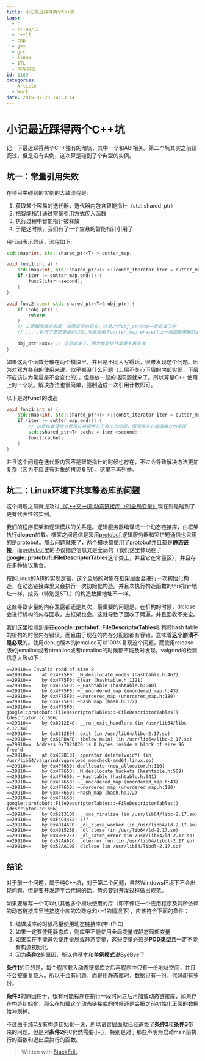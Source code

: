 ```yaml
---
title: 小记最近踩得两个C++坑
tags:
  - c
  - c++0x/11
  - c++11
  - cpp
  - g++
  - gcc
  - linux
  - STL
  - 内存实现
id: 1189
categories:
  - Article
  - Work
date: 2015-07-25 14:53:44
---
```


小记最近踩得两个C++坑
======

<!-- toc -->

记一下最近踩得两个C++独有的暗坑，其中一个和ABI相关。第二个坑其实之前研究过，但是没有实例，这次算是碰到了个典型的实例。

坑一：常量引用失效
------

在项目中碰到的实例的大致流程是:

1. 获取某个容易的迭代器，迭代器内包含智能指针（std::shared_ptr）
2. 把智能指针通过常量引用方式传入函数
3. 执行过程中智能指针被释放
4. 于是这时候，我们有了一个空悬的智能指针引用了

用代码表示的话，流程如下:
```cpp
std::map<int, std::shared_ptr<T> > outter_map;

void func1(int a) {
    std::map<int, std::shared_ptr<T> >::const_iterator iter = outter_map.find(a);
    if (iter != outter_map.end()) {
        func2(iter->second);
    }
}

void func2(const std::shared_ptr<T>& obj_ptr) {
    if (!obj_ptr) {
        return;
    }
    // 从逻辑隔离的角度，按照正常的语义，这里之后obj_ptr应该一直有效了吧 
    // ... ,执行了茫茫多操作以后,间接调用了outter_map.erase([上一层函数用到的a])
    
    obj_ptr->xxx; // 这里崩溃了，因为智能指针常量不再有效
}
```

如果这两个函数分散在两个模块里，并且是不同人写得话，很难发现这个问题。因为对双方各自的使用来说，似乎都没什么问题（上层不关心下层的内部实现，下层不应该认为常量是不会变化的）。但是放一起的话问题就来了。所以算是C++ 使用上的一个坑。解决办法也很简单，强制造成一次引用计数即可。

以下是对**func1**的改造
```cpp
void func1(int a) {
    std::map<int, std::shared_ptr<T> >::const_iterator iter = outter_map.find(a);
    if (iter != outter_map.end()) {
        // 这意味着调用方要保证被调用方不会出现问题，而间接关心被调用方的实现
        std::shared_ptr<T> cache = iter->second; 
        func2(cache);
    }
}
```

并且这个问题在迭代器内容不是智能指针的时候也存在，不过会导致解决方法更加复杂（因为不应该有对象的拷贝复制）。这里不再列举。

坑二：Linux环境下共享静态库的问题
------

这个问题之前就提及过[《C++又一坑:动态链接库中的全局变量》](https://www.owent.net/2014/962.html)现在则是碰到了更有代表性的实例。

我们的程序框架和逻辑模块的关系是。逻辑服务器编译成一个动态链接库，由框架执行**dlopen**加载。框架之间通信是采用[protobuf](https://github.com/google/protobuf),逻辑服务器和哭护短通信也采用的是[protobuf](https://github.com/google/protobuf)。那么问题就来了，两个模块都使用了[protobuf](https://github.com/google/protobuf)并且都是**静态链接**，而[protobuf](https://github.com/google/protobuf)里的协议描述信息又是全局的（我们这里体现在了**google::protobuf::FileDescriptorTables**这个类上，并且它在常量区），并且存在多种协议集合。

按照Linux的ABI的实现逻辑，这个全局的对象在框架层面会进行一次初始化构造，在动态链接库里又会执行一次初始化构造。并且次执行构造函数的this指针地址一样，成员（特别是STL）的构造数据地址不一样。

这些导致少量的内存泄露都还是其次，最重要的问题是，在析构的时候，dlclose会进行析构的内存回收，主框架也会。这就导致了回收了两遍，并且回收不完全。

我们这里检测到是在**google::protobuf::FileDescriptorTables**析构时hash table的析构的时候内存错误。而且由于现在的内存分配器都有容错，意味着**这个崩溃不是必现**的。使用debug版本的jemalloc可以100%复现这个问题，而使用release版的jemalloc或者ptmalloc或者tcmalloc的时候都不能及时发现。valgrind的检测信息大致如下：

```
==29910== Invalid read of size 8
==29910==    at 0x4F75F0: _M_deallocate_nodes (hashtable.h:467)
==29910==    by 0x4F75F0: clear (hashtable.h:1121)
==29910==    by 0x4F75F0: ~_Hashtable (hashtable.h:640)
==29910==    by 0x4F75F0: ~__unordered_map (unordered_map.h:43)
==29910==    by 0x4F75F0: ~unordered_map (unordered_map.h:180)
==29910==    by 0x4F75F0: ~hash_map (hash.h:172)
==29910==    by 0x4F75F0: google::protobuf::FileDescriptorTables::~FileDescriptorTables() (descriptor.cc:606)
==29910==    by 0x6212E48: __run_exit_handlers (in /usr/lib64/libc-2.17.so)
==29910==    by 0x6212E94: exit (in /usr/lib64/libc-2.17.so)
==29910==    by 0x61FBAFB: (below main) (in /usr/lib64/libc-2.17.so)
==29910==  Address 0x702f020 is 0 bytes inside a block of size 96 free'd
==29910==    at 0x4C2B131: operator delete(void*) (in /usr/lib64/valgrind/vgpreload_memcheck-amd64-linux.so)
==29910==    by 0x4F7650: deallocate (new_allocator.h:110)
==29910==    by 0x4F7650: _M_deallocate_buckets (hashtable.h:509)
==29910==    by 0x4F7650: ~_Hashtable (hashtable.h:641)
==29910==    by 0x4F7650: ~__unordered_map (unordered_map.h:43)
==29910==    by 0x4F7650: ~unordered_map (unordered_map.h:180)
==29910==    by 0x4F7650: ~hash_map (hash.h:172)
==29910==    by 0x4F7650: google::protobuf::FileDescriptorTables::~FileDescriptorTables() (descriptor.cc:606)
==29910==    by 0x62131B9: __cxa_finalize (in /usr/lib64/libc-2.17.so)
==29910==    by 0xF4C44E2: ???
==29910==    by 0x40146F0: _dl_close_worker (in /usr/lib64/ld-2.17.so)
==29910==    by 0x401525B: _dl_close (in /usr/lib64/ld-2.17.so)
==29910==    by 0x400F2F3: _dl_catch_error (in /usr/lib64/ld-2.17.so)
==29910==    by 0x52AA62C: _dlerror_run (in /usr/lib64/libdl-2.17.so)
==29910==    by 0x52AA10E: dlclose (in /usr/lib64/libdl-2.17.so)
```

结论
------
对于前一个问题，属于纯C++坑，对于第二个问题，虽然Windows环境下不会出现问题，但是要开发跨平台代码的话，势必要对开发过程做出规范。

如果要编写一个可以供其他多个模块使用的库（即不保证一个应用程序及其所依赖的动态链接库里链接这个库的次数总和<=1的情况下），应该符合下面的条件：

1. 编译成库的时候尽量使用动态链接库(带-fPIC)
2. 如果一定要使用静态库，则库里不能使用全局变量或静态局部变量
3. 如果实在不能避免使用全局或静态变量，这些变量必须是**POD类型**且一定不能有构造初始化
4. 因为**条件2**的原因，所以也基本和**单例模式**说ByeBye了

**条件1**的目的是，每个程序载入动态链接库之后再程序中只有一份地址空间，并且不会被重复载入。所以不会有问题。而是用静态库时，数据只有一份，代码却有多份。

**条件3**的原因在于，很有可能程序在执行一段时间之后再加载动态链接库，如果存在构造初始化，那么在加载这个动态链接库的时候还是会把之前初始化正常的数据给冲刷掉。

不过由于纯C没有构造初始化一说，所以语言层面就已经避免了**条件2**和**条件3**带来的问题。但是对**条件2**纯C仍然需要小心，特别是对于那些声明为启动main前执行的函数和退出后执行的函数。

> Written with [StackEdit](https://stackedit.io/).